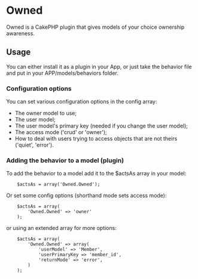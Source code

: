 # Owned

Owned is a CakePHP plugin that gives models of your choice ownership 
awareness.

## Usage

You can either install it as a plugin in your App, or just take the behavior
file and put in your APP/models/behaviors folder.

### Configuration options

You can set various configuration options in the config array:

- The owner model to use;
- The user model;
- The user model's primary key (needed if you change the user model);
- The access mode ('crud' or 'owner');
- How to deal with users trying to access objects that are not theirs ('quiet', 'error').

### Adding the behavior to a model (plugin)

To add the behavior to a model add it to the $actsAs array in your model:

		$actsAs = array('Owned.Owned');

Or set some config options (shorthand mode sets access mode):

		$actsAs = array(
			'Owned.Owned' => 'owner'
		);

or using an extended array for more options:

		$actsAs = array(
			'Owned.Owned' => array(
				'userModel' => 'Member',
				'userPrimaryKey => 'member_id',
				'returnMode' => 'error',
			)
		);
		
